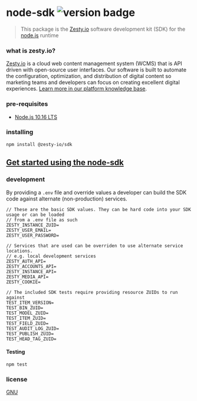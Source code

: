 # node-sdk ![version badge](https://img.shields.io/npm/v/@zesty-io/sdk)

> This package is the [Zesty.io](https://www.zesty.io/) software development kit (SDK) for the [node.js](https://nodejs.org/en/) runtime

### what is zesty.io?

[Zesty.io](https://www.zesty.io/) is a cloud web content management system (WCMS) that is API driven with open-source user interfaces. Our software is built to automate the configuration, optimization, and distribution of digital content so marketing teams and developers can focus on creating excellent digital experiences. [Learn more in our platform knowledge base](https://zesty.org/).

### pre-requisites

- [Node.js 10.16 LTS](https://nodejs.org/dist/latest-v10.x/docs/api/)

### installing

```
npm install @zesty-io/sdk
```

## [Get started using the node-sdk](https://github.com/zesty-io/node-sdk/wiki)

### development

By providing a `.env` file and override values a developer can build the SDK code against alternate (non-production) services.

```
// These are the basic SDK values. They can be hard code into your SDK usage or can be loaded
// from a .env file as such
ZESTY_INSTANCE_ZUID=
ZESTY_USER_EMAIL=
ZESTY_USER_PASSWORD=

// Services that are used can be overriden to use alternate service locations.
// e.g. local development services
ZESTY_AUTH_API=
ZESTY_ACCOUNTS_API=
ZESTY_INSTANCE_API=
ZESTY_MEDIA_API=
ZESTY_COOKIE=

// The included SDK tests require providing resource ZUIDs to run against
TEST_ITEM_VERSION=
TEST_BIN_ZUID=
TEST_MODEL_ZUID=
TEST_ITEM_ZUID=
TEST_FIELD_ZUID=
TEST_AUDIT_LOG_ZUID=
TEST_PUBLISH_ZUID=
TEST_HEAD_TAG_ZUID=
```

#### Testing
```
npm test
```

### license

[GNU](https://www.gnu.org/licenses/gpl-3.0.en.html)
